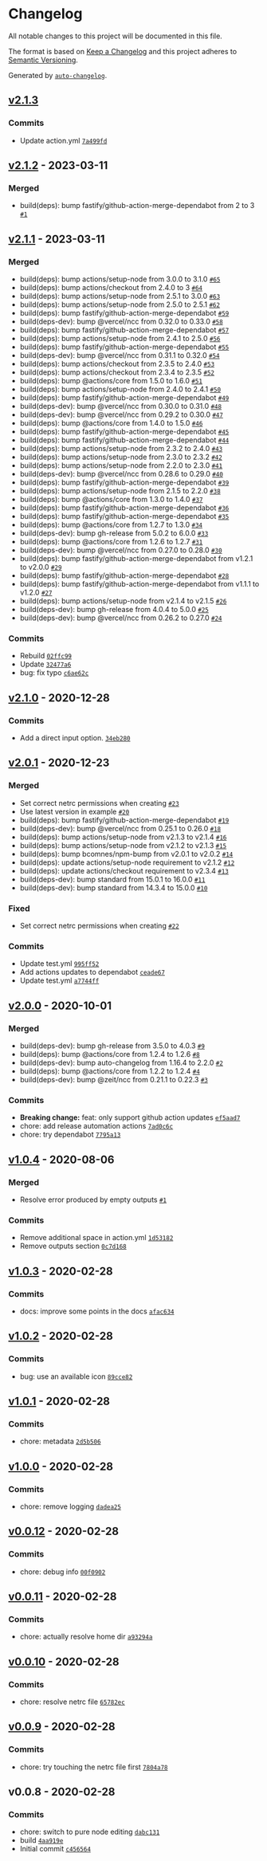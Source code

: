 # Changelog

All notable changes to this project will be documented in this file.

The format is based on [Keep a Changelog](https://keepachangelog.com/en/1.0.0/)
and this project adheres to [Semantic Versioning](https://semver.org/spec/v2.0.0.html).

Generated by [`auto-changelog`](https://github.com/CookPete/auto-changelog).

## [v2.1.3](https://github.com/bcomnes/netrc-creds/compare/v2.1.2...v2.1.3)

### Commits

- Update action.yml [`7a499fd`](https://github.com/bcomnes/netrc-creds/commit/7a499fd5cd471a47a7a6bf6186d7312b817205a1)

## [v2.1.2](https://github.com/bcomnes/netrc-creds/compare/v2.1.1...v2.1.2) - 2023-03-11

### Merged

- build(deps): bump fastify/github-action-merge-dependabot from 2 to 3 [`#1`](https://github.com/bcomnes/netrc-creds/pull/1)

## [v2.1.1](https://github.com/bcomnes/netrc-creds/compare/v2.1.0...v2.1.1) - 2023-03-11

### Merged

- build(deps): bump actions/setup-node from 3.0.0 to 3.1.0 [`#65`](https://github.com/bcomnes/netrc-creds/pull/65)
- build(deps): bump actions/checkout from 2.4.0 to 3 [`#64`](https://github.com/bcomnes/netrc-creds/pull/64)
- build(deps): bump actions/setup-node from 2.5.1 to 3.0.0 [`#63`](https://github.com/bcomnes/netrc-creds/pull/63)
- build(deps): bump actions/setup-node from 2.5.0 to 2.5.1 [`#62`](https://github.com/bcomnes/netrc-creds/pull/62)
- build(deps): bump fastify/github-action-merge-dependabot [`#59`](https://github.com/bcomnes/netrc-creds/pull/59)
- build(deps-dev): bump @vercel/ncc from 0.32.0 to 0.33.0 [`#58`](https://github.com/bcomnes/netrc-creds/pull/58)
- build(deps): bump fastify/github-action-merge-dependabot [`#57`](https://github.com/bcomnes/netrc-creds/pull/57)
- build(deps): bump actions/setup-node from 2.4.1 to 2.5.0 [`#56`](https://github.com/bcomnes/netrc-creds/pull/56)
- build(deps): bump fastify/github-action-merge-dependabot [`#55`](https://github.com/bcomnes/netrc-creds/pull/55)
- build(deps-dev): bump @vercel/ncc from 0.31.1 to 0.32.0 [`#54`](https://github.com/bcomnes/netrc-creds/pull/54)
- build(deps): bump actions/checkout from 2.3.5 to 2.4.0 [`#53`](https://github.com/bcomnes/netrc-creds/pull/53)
- build(deps): bump actions/checkout from 2.3.4 to 2.3.5 [`#52`](https://github.com/bcomnes/netrc-creds/pull/52)
- build(deps): bump @actions/core from 1.5.0 to 1.6.0 [`#51`](https://github.com/bcomnes/netrc-creds/pull/51)
- build(deps): bump actions/setup-node from 2.4.0 to 2.4.1 [`#50`](https://github.com/bcomnes/netrc-creds/pull/50)
- build(deps): bump fastify/github-action-merge-dependabot [`#49`](https://github.com/bcomnes/netrc-creds/pull/49)
- build(deps-dev): bump @vercel/ncc from 0.30.0 to 0.31.0 [`#48`](https://github.com/bcomnes/netrc-creds/pull/48)
- build(deps-dev): bump @vercel/ncc from 0.29.2 to 0.30.0 [`#47`](https://github.com/bcomnes/netrc-creds/pull/47)
- build(deps): bump @actions/core from 1.4.0 to 1.5.0 [`#46`](https://github.com/bcomnes/netrc-creds/pull/46)
- build(deps): bump fastify/github-action-merge-dependabot [`#45`](https://github.com/bcomnes/netrc-creds/pull/45)
- build(deps): bump fastify/github-action-merge-dependabot [`#44`](https://github.com/bcomnes/netrc-creds/pull/44)
- build(deps): bump actions/setup-node from 2.3.2 to 2.4.0 [`#43`](https://github.com/bcomnes/netrc-creds/pull/43)
- build(deps): bump actions/setup-node from 2.3.0 to 2.3.2 [`#42`](https://github.com/bcomnes/netrc-creds/pull/42)
- build(deps): bump actions/setup-node from 2.2.0 to 2.3.0 [`#41`](https://github.com/bcomnes/netrc-creds/pull/41)
- build(deps-dev): bump @vercel/ncc from 0.28.6 to 0.29.0 [`#40`](https://github.com/bcomnes/netrc-creds/pull/40)
- build(deps): bump fastify/github-action-merge-dependabot [`#39`](https://github.com/bcomnes/netrc-creds/pull/39)
- build(deps): bump actions/setup-node from 2.1.5 to 2.2.0 [`#38`](https://github.com/bcomnes/netrc-creds/pull/38)
- build(deps): bump @actions/core from 1.3.0 to 1.4.0 [`#37`](https://github.com/bcomnes/netrc-creds/pull/37)
- build(deps): bump fastify/github-action-merge-dependabot [`#36`](https://github.com/bcomnes/netrc-creds/pull/36)
- build(deps): bump fastify/github-action-merge-dependabot [`#35`](https://github.com/bcomnes/netrc-creds/pull/35)
- build(deps): bump @actions/core from 1.2.7 to 1.3.0 [`#34`](https://github.com/bcomnes/netrc-creds/pull/34)
- build(deps-dev): bump gh-release from 5.0.2 to 6.0.0 [`#33`](https://github.com/bcomnes/netrc-creds/pull/33)
- build(deps): bump @actions/core from 1.2.6 to 1.2.7 [`#31`](https://github.com/bcomnes/netrc-creds/pull/31)
- build(deps-dev): bump @vercel/ncc from 0.27.0 to 0.28.0 [`#30`](https://github.com/bcomnes/netrc-creds/pull/30)
- build(deps): bump fastify/github-action-merge-dependabot from v1.2.1 to v2.0.0 [`#29`](https://github.com/bcomnes/netrc-creds/pull/29)
- build(deps): bump fastify/github-action-merge-dependabot [`#28`](https://github.com/bcomnes/netrc-creds/pull/28)
- build(deps): bump fastify/github-action-merge-dependabot from v1.1.1 to v1.2.0 [`#27`](https://github.com/bcomnes/netrc-creds/pull/27)
- build(deps): bump actions/setup-node from v2.1.4 to v2.1.5 [`#26`](https://github.com/bcomnes/netrc-creds/pull/26)
- build(deps-dev): bump gh-release from 4.0.4 to 5.0.0 [`#25`](https://github.com/bcomnes/netrc-creds/pull/25)
- build(deps-dev): bump @vercel/ncc from 0.26.2 to 0.27.0 [`#24`](https://github.com/bcomnes/netrc-creds/pull/24)

### Commits

- Rebuild [`02ffc99`](https://github.com/bcomnes/netrc-creds/commit/02ffc992109cee72c7feb26807010f83ce55f64b)
- Update [`32477a6`](https://github.com/bcomnes/netrc-creds/commit/32477a622ff62690e5656c312ab0e71cb11f1206)
- bug: fix typo [`c6ae62c`](https://github.com/bcomnes/netrc-creds/commit/c6ae62ca13bfdc71cddfed6f7b2fd99890eaf5db)

## [v2.1.0](https://github.com/bcomnes/netrc-creds/compare/v2.0.1...v2.1.0) - 2020-12-28

### Commits

- Add a direct input option. [`34eb280`](https://github.com/bcomnes/netrc-creds/commit/34eb2803796e4251a4d8aac9e01d30b8e678307c)

## [v2.0.1](https://github.com/bcomnes/netrc-creds/compare/v2.0.0...v2.0.1) - 2020-12-23

### Merged

- Set correct netrc permissions when creating [`#23`](https://github.com/bcomnes/netrc-creds/pull/23)
- Use latest version in example [`#20`](https://github.com/bcomnes/netrc-creds/pull/20)
- build(deps): bump fastify/github-action-merge-dependabot [`#19`](https://github.com/bcomnes/netrc-creds/pull/19)
- build(deps-dev): bump @vercel/ncc from 0.25.1 to 0.26.0 [`#18`](https://github.com/bcomnes/netrc-creds/pull/18)
- build(deps): bump actions/setup-node from v2.1.3 to v2.1.4 [`#16`](https://github.com/bcomnes/netrc-creds/pull/16)
- build(deps): bump actions/setup-node from v2.1.2 to v2.1.3 [`#15`](https://github.com/bcomnes/netrc-creds/pull/15)
- build(deps): bump bcomnes/npm-bump from v2.0.1 to v2.0.2 [`#14`](https://github.com/bcomnes/netrc-creds/pull/14)
- build(deps): update actions/setup-node requirement to v2.1.2 [`#12`](https://github.com/bcomnes/netrc-creds/pull/12)
- build(deps): update actions/checkout requirement to v2.3.4 [`#13`](https://github.com/bcomnes/netrc-creds/pull/13)
- build(deps-dev): bump standard from 15.0.1 to 16.0.0 [`#11`](https://github.com/bcomnes/netrc-creds/pull/11)
- build(deps-dev): bump standard from 14.3.4 to 15.0.0 [`#10`](https://github.com/bcomnes/netrc-creds/pull/10)

### Fixed

- Set correct netrc permissions when creating [`#22`](https://github.com/little-core-labs/netrc-creds/issues/22)

### Commits

- Update test.yml [`995ff52`](https://github.com/bcomnes/netrc-creds/commit/995ff5206f5dbad2db554e8c7dd4a8344bd2e385)
- Add actions updates to dependabot [`ceade67`](https://github.com/bcomnes/netrc-creds/commit/ceade67ea133823b008eb8754b8041d7bac22293)
- Update test.yml [`a7744ff`](https://github.com/bcomnes/netrc-creds/commit/a7744ffd0e16f001d25ad26b86f4b9401e38de16)

## [v2.0.0](https://github.com/bcomnes/netrc-creds/compare/v1.0.4...v2.0.0) - 2020-10-01

### Merged

- build(deps-dev): bump gh-release from 3.5.0 to 4.0.3 [`#9`](https://github.com/bcomnes/netrc-creds/pull/9)
- build(deps): bump @actions/core from 1.2.4 to 1.2.6 [`#8`](https://github.com/bcomnes/netrc-creds/pull/8)
- build(deps-dev): bump auto-changelog from 1.16.4 to 2.2.0 [`#2`](https://github.com/bcomnes/netrc-creds/pull/2)
- build(deps): bump @actions/core from 1.2.2 to 1.2.4 [`#4`](https://github.com/bcomnes/netrc-creds/pull/4)
- build(deps-dev): bump @zeit/ncc from 0.21.1 to 0.22.3 [`#3`](https://github.com/bcomnes/netrc-creds/pull/3)

### Commits

- **Breaking change:** feat: only support github action updates [`ef5aad7`](https://github.com/bcomnes/netrc-creds/commit/ef5aad753b7390d8f3fc07643797dbc71239096f)
- chore: add release automation actions [`7ad0c6c`](https://github.com/bcomnes/netrc-creds/commit/7ad0c6cc60d645576b60964f1b54a84c3b3b97b0)
- chore: try dependabot [`7795a13`](https://github.com/bcomnes/netrc-creds/commit/7795a1330e21fab5223a71968514c075fb41db62)

## [v1.0.4](https://github.com/bcomnes/netrc-creds/compare/v1.0.3...v1.0.4) - 2020-08-06

### Merged

- Resolve error produced by empty outputs [`#1`](https://github.com/bcomnes/netrc-creds/pull/1)

### Commits

- Remove additional space in action.yml [`1d53182`](https://github.com/bcomnes/netrc-creds/commit/1d5318287ba912c61f6f2d34e0b7a04cd6f3fbd2)
- Remove outputs section [`0c7d168`](https://github.com/bcomnes/netrc-creds/commit/0c7d16804a366978a3ad44601f1250af4c6cc90f)

## [v1.0.3](https://github.com/bcomnes/netrc-creds/compare/v1.0.2...v1.0.3) - 2020-02-28

### Commits

- docs: improve some points in the docs [`afac634`](https://github.com/bcomnes/netrc-creds/commit/afac6345c5a77c6a0f941cea68f107b63dd0e079)

## [v1.0.2](https://github.com/bcomnes/netrc-creds/compare/v1.0.1...v1.0.2) - 2020-02-28

### Commits

- bug: use an available icon [`89cce82`](https://github.com/bcomnes/netrc-creds/commit/89cce8208fa836fe9a1afbde43708aa067eac0ee)

## [v1.0.1](https://github.com/bcomnes/netrc-creds/compare/v1.0.0...v1.0.1) - 2020-02-28

### Commits

- chore: metadata [`2d5b506`](https://github.com/bcomnes/netrc-creds/commit/2d5b506d59da210281771d675813229dfac316e9)

## [v1.0.0](https://github.com/bcomnes/netrc-creds/compare/v0.0.12...v1.0.0) - 2020-02-28

### Commits

- chore: remove logging [`dadea25`](https://github.com/bcomnes/netrc-creds/commit/dadea25b8379c7c6e9c32533a1de6efc0d705420)

## [v0.0.12](https://github.com/bcomnes/netrc-creds/compare/v0.0.11...v0.0.12) - 2020-02-28

### Commits

- chore: debug info [`00f0902`](https://github.com/bcomnes/netrc-creds/commit/00f090218674e14a2daa4a44740b56bf8deb6bcc)

## [v0.0.11](https://github.com/bcomnes/netrc-creds/compare/v0.0.10...v0.0.11) - 2020-02-28

### Commits

- chore: actually resolve home dir [`a93294a`](https://github.com/bcomnes/netrc-creds/commit/a93294a6845a489dcbfe10a38a361f4dd2130833)

## [v0.0.10](https://github.com/bcomnes/netrc-creds/compare/v0.0.9...v0.0.10) - 2020-02-28

### Commits

- chore: resolve netrc file [`65782ec`](https://github.com/bcomnes/netrc-creds/commit/65782ec3beed36e4cf35d5078b91f153eb04b939)

## [v0.0.9](https://github.com/bcomnes/netrc-creds/compare/v0.0.8...v0.0.9) - 2020-02-28

### Commits

- chore: try touching the netrc file first [`7804a78`](https://github.com/bcomnes/netrc-creds/commit/7804a784a850dad8350c9f03d36b7b099f284806)

## v0.0.8 - 2020-02-28

### Commits

- chore: switch to pure node editing [`dabc131`](https://github.com/bcomnes/netrc-creds/commit/dabc13114660c1d0e28b3ec54e2a59c12659e548)
- build [`4aa919e`](https://github.com/bcomnes/netrc-creds/commit/4aa919e63886d1e45532146f532f743084985da4)
- Initial commit [`c456564`](https://github.com/bcomnes/netrc-creds/commit/c456564811696810fd1a046e2201632834e92645)
